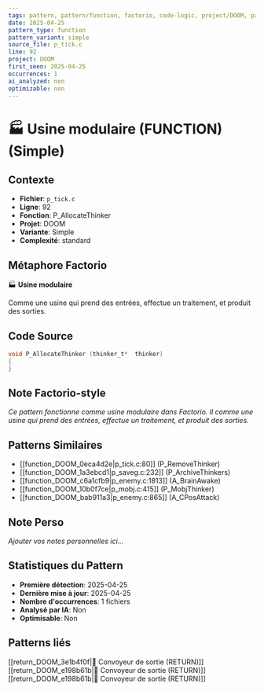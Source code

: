 ```yaml
---
tags: pattern, pattern/function, factorio, code-logic, project/DOOM, pattern/variant/simple
date: 2025-04-25
pattern_type: function
pattern_variant: simple
source_file: p_tick.c
line: 92
project: DOOM
first_seen: 2025-04-25
occurrences: 1
ai_analyzed: non
optimizable: non
---
```


# 🏭 Usine modulaire (FUNCTION) (Simple)

## Contexte
- **Fichier**: `p_tick.c`
- **Ligne**: 92
- **Fonction**: P_AllocateThinker
- **Projet**: DOOM
- **Variante**: Simple
- **Complexité**: standard

## Métaphore Factorio
🏭 **Usine modulaire**

Comme une usine qui prend des entrées, effectue un traitement, et produit des sorties.

## Code Source
```c
void P_AllocateThinker (thinker_t*	thinker)
{
}
```

## Note Factorio-style
*Ce pattern fonctionne comme usine modulaire dans Factorio. Il comme une usine qui prend des entrées, effectue un traitement, et produit des sorties.*

## Patterns Similaires
- [[function_DOOM_0eca4d2e|p_tick.c:80]] (P_RemoveThinker)
- [[function_DOOM_1a3ebcd1|p_saveg.c:232]] (P_ArchiveThinkers)
- [[function_DOOM_c6a1cfb9|p_enemy.c:1813]] (A_BrainAwake)
- [[function_DOOM_10b0f7ce|p_mobj.c:415]] (P_MobjThinker)
- [[function_DOOM_bab911a3|p_enemy.c:865]] (A_CPosAttack)

## Note Perso
*Ajouter vos notes personnelles ici...*

## Statistiques du Pattern
- **Première détection**: 2025-04-25
- **Dernière mise à jour**: 2025-04-25
- **Nombre d'occurrences**: 1 fichiers
- **Analysé par IA**: Non
- **Optimisable**: Non

## Patterns liés
[[return_DOOM_3e1b4f0f|🚚 Convoyeur de sortie (RETURN)]]
[[return_DOOM_e198b61b|🚚 Convoyeur de sortie (RETURN)]]
[[return_DOOM_e198b61b|🚚 Convoyeur de sortie (RETURN)]]
